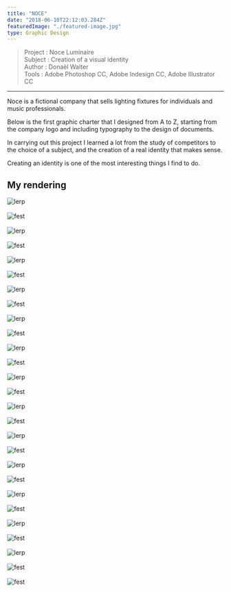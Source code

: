 ```yaml
---
title: "NOCE"
date: "2018-06-10T22:12:03.284Z"
featuredImage: "./featured-image.jpg"
type: Graphic Design
---
```

>Project : Noce Luminaire<br>
>Subject : Creation of a visual identity<br>
>Author : Donaël Walter <br>
>Tools : Adobe Photoshop CC, Adobe Indesign CC, Adobe Illustrator CC<br>
----------------------------------------------------------

<div class="introP">
    Noce is a fictional company that sells lighting fixtures for individuals and music professionals. 

Below is the first graphic charter that I designed from A to Z, starting from the company logo and including typography to the design of documents.  

In carrying out this project I learned a lot from the study of competitors to the choice of a subject, and the creation of a real identity that makes sense.   

Creating an identity is one of the most interesting things I find to do.
</div>

## My rendering
![lerp](./cgn/cgn-01.jpg)
<br></br>
![fest](./cgn/cgn-02.jpg)
<br></br>
![lerp](./cgn/cgn-03.jpg)
<br></br>
![fest](./cgn/cgn-04.jpg)
<br></br>
![lerp](./cgn/cgn-05.jpg)
<br></br>
![fest](./cgn/cgn-06.jpg)
<br></br>
![lerp](./cgn/cgn-07.jpg)
<br></br>
![fest](./cgn/cgn-08.jpg)
<br></br>
![lerp](./cgn/cgn-09.jpg)
<br></br>
![fest](./cgn/cgn-10.jpg)
<br></br>
![lerp](./cgn/cgn-11.jpg)
<br></br>
![fest](./cgn/cgn-12.jpg)
<br></br>
![lerp](./cgn/cgn-13.jpg)
<br></br>
![fest](./cgn/cgn-14.jpg)
<br></br>
![lerp](./cgn/cgn-15.jpg)
<br></br>
![fest](./cgn/cgn-16.jpg)
<br></br>
![lerp](./cgn/cgn-17.jpg)
<br></br>
![fest](./cgn/cgn-18.jpg)
<br></br>
![lerp](./cgn/cgn-19.jpg)
<br></br>
![fest](./cgn/cgn-20.jpg)
<br></br>
![lerp](./cgn/cgn-21.jpg)
<br></br>
![fest](./cgn/cgn-22.jpg)
<br></br>
![lerp](./cgn/cgn-23.jpg)
<br></br>
![fest](./cgn/cgn-24.jpg)
<br></br>
![lerp](./cgn/cgn-25.jpg)
<br></br>
![fest](./cgn/cgn-26.jpg)
<br></br>
![fest](./cgn/cgn-28.jpg)
